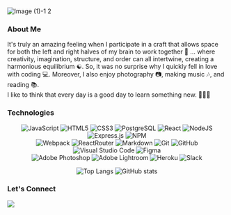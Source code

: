 ### 

![Image (1)-1 2](https://user-images.githubusercontent.com/82188718/129343775-8bbd92dd-f1be-491f-8364-cb9ffaf324fe.jpg)

### About Me

It's truly an amazing feeling when I participate in a craft that allows space for both the left and right halves of my brain to work together 🧠 ... where creativity, imagination, structure, and order can all intertwine, creating a harmonious equilibrium ☯️. So, it was no surprise why I quickly fell in love with coding 💻. Moreover, I also enjoy photography 📷, making music 🎶, and reading 📚. <br> I like to think that every day is a good day to learn something new. 💭💡😎

### Technologies

<div align="center">
  
![JavaScript](https://img.shields.io/badge/JavaScript-F7DF1E?&logo=javascript&logoColor=black&style=for-the-badge)
![HTML5](https://img.shields.io/badge/HTML-E34F26?style=for-the-badge&logo=html5&logoColor=white)
![CSS3](https://img.shields.io/badge/CSS-1572B6?style=for-the-badge&logo=css3&logoColor=white)
![PostgreSQL](https://img.shields.io/badge/PostgreSQL-4169E1?style=for-the-badge&logo=postgresql&logoColor=white)
![React](https://img.shields.io/badge/React-61DAFB?style=for-the-badge&logo=react&logoColor=black)
![NodeJS](https://img.shields.io/badge/Node.js-339933?style=for-the-badge&logo=node.js&logoColor=white)
![Express.js](https://img.shields.io/badge/express.js-404D59.svg?style=for-the-badge&logo=express&logoColor=white)
![NPM](https://img.shields.io/badge/NPM-CB3837.svg?style=for-the-badge&logo=npm&logoColor=white)<br>
![Webpack](https://img.shields.io/badge/webpack-8DD6F9.svg?style=for-the-badge&logo=webpack&logoColor=black)
![ReactRouter](https://img.shields.io/badge/React_Router-CA4245?style=for-the-badge&logo=react-router&logoColor=white)
![Markdown](https://img.shields.io/badge/Markdown-000000?style=for-the-badge&logo=markdown&logoColor=white)
![Git](https://img.shields.io/badge/git-F05032.svg?style=for-the-badge&logo=git&logoColor=white)
![GitHub](https://img.shields.io/badge/GitHub-181717?style=for-the-badge&logo=github&logoColor=white)
![Visual Studio Code](https://img.shields.io/badge/VS%20Code-007ACC.svg?style=for-the-badge&logo=visual-studio-code&logoColor=white)
![Figma](https://img.shields.io/badge/figma-%23F24E1E.svg?style=for-the-badge&logo=figma&logoColor=white)<br>
![Adobe Photoshop](https://img.shields.io/badge/adobe%20photoshop-31A8FF.svg?style=for-the-badge&logo=adobephotoshop&logoColor=white)
![Adobe Lightroom](https://img.shields.io/badge/Adobe%20Lightroom-31A8FF.svg?style=for-the-badge&logo=Adobe%20Lightroom&logoColor=white)
![Heroku](https://img.shields.io/badge/Heroku-430098?style=for-the-badge&logo=heroku&logoColor=white)
![Slack](https://img.shields.io/badge/Slack-4A154B?style=for-the-badge&logo=slack&logoColor=white)
<!-- ![Babel](https://img.shields.io/badge/Babel-F9DC3E?style=for-the-badge&logo=babel&logoColor=black) -->
  
</div> 
  
<div align="center">  
  
![Top Langs](https://github-readme-stats.vercel.app/api/top-langs/?username=alessandragutierrez&langs_count=10&layout=compact&bg_color=000000&text_color=FFFFFF&title_color=9E62FF)
![GitHub stats](https://github-readme-stats.vercel.app/api?username=alessandragutierrez&include_all_commits=true&count_private=true&show_icons=true&hide=stars,contribs&bg_color=000000&text_color=FFFFFF&title_color=9E62FF&line_height=30)
  
</div>

<!-- [![Top Langs](https://github-readme-stats.vercel.app/api/top-langs/?username=alessandragutierrez&langs_count=10&bg_color=000000&text_color=FFFFFF&title_color=9E62FF)](https://github.com/anuraghazra/github-readme-stats) -->
<!-- [![GitHub stats](https://github-readme-stats.vercel.app/api?username=alessandragutierrez)](https://github.com/anuraghazra/github-readme-stats) -->
<!-- ![Streak Stats](https://github-readme-streak-stats.herokuapp.com/?user=alessandragutierrez) -->


### Let's Connect
[<img src="https://img.shields.io/badge/LinkedIn-0077B5?style=for-the-badge&logo=linkedin&logoColor=white">](https://www.linkedin.com/in/alessandra-guti/)
<!-- [<img src="https://img.shields.io/badge/-LeetCode-FFA116?style=for-the-badge&logo=LeetCode&logoColor=black">](https://leetcode.com/alessandragutierrez/) -->

<!--
**alessandragutierrez/alessandragutierrez** is a ✨ _special_ ✨ repository because its `README.md` (this file) appears on your GitHub profile.

Here are some ideas to get you started:

- 🔭 I’m currently working on ...
- 🌱 I’m currently learning ...
- 👯 I’m looking to collaborate on ...
- 🤔 I’m looking for help with ...
- 💬 Ask me about ...
- 📫 How to reach me: ...
- 😄 Pronouns: ...
- ⚡ Fun fact: ...
-->

